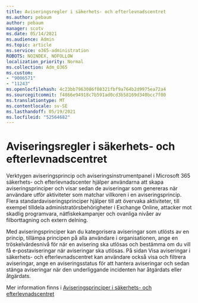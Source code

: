 ```yaml
---
title: Aviseringsregler i säkerhets- och efterlevnadscentret
ms.author: pebaum
author: pebaum
manager: scotv
ms.date: 05/14/2021
ms.audience: Admin
ms.topic: article
ms.service: o365-administration
ROBOTS: NOINDEX, NOFOLLOW
localization_priority: Normal
ms.collection: Adm_O365
ms.custom:
- "9006571"
- "11243"
ms.openlocfilehash: 4c23bb7963086f08321fbf9a764b2d9975ea72a4
ms.sourcegitcommit: f4866e94918c7b591ad0cd3b58169d340bcc7f00
ms.translationtype: MT
ms.contentlocale: sv-SE
ms.lasthandoff: 05/19/2021
ms.locfileid: "52564682"
---
```

# <a name="alert-policies-in-the-security-and-compliance-center"></a>Aviseringsregler i säkerhets- och efterlevnadscentret

Verktygen aviseringsprincip och aviseringsinstrumentpanel i Microsoft 365 säkerhets- och efterlevnadscenter hjälper användarna att skapa aviseringsprinciper och visar sedan de aviseringar som genereras när användare utför aktiviteter som matchar villkoren i en aviseringsprincip. Flera standardaviseringsprinciper hjälper till att övervaka aktiviteter, till exempel tilldela administratörsbehörigheter i Exchange Online, attacker mot skadlig programvara, nätfiskekampanjer och ovanliga nivåer av filborttagning och extern delning.

Med aviseringsprinciper kan du kategorisera aviseringar som utlösts av en princip, tillämpa principen på alla användare i organisationen, ange en tröskelvärdesnivå för när en avisering ska utlösas och bestämma om du vill få e-postaviseringar när aviseringar ska utlösas. På sidan Visa aviseringar i säkerhets- och efterlevnadscentret kan användare också visa och filtrera aviseringar, ange en aviseringsstatus för att hantera aviseringar och sedan stänga aviseringar när den underliggande incidenten har åtgärdats eller åtgärdats.

Mer information finns i [Aviseringsprinciper i säkerhets- och efterlevnadscentret](/microsoft-365/compliance/alert-policies)